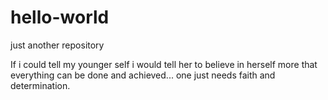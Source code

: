 # hello-world
just another repository


If i could tell my younger self i would tell her to believe in herself more that everything can be done and achieved...
one just needs faith and determination. 
